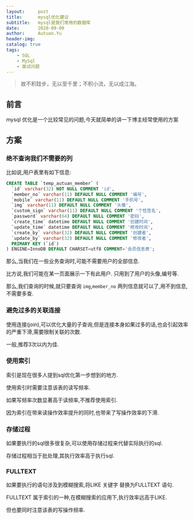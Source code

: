 ```yaml
---
layout:     post
title:      mysql优化建议
subtitle:   mysql是我们常用的数据库
date:       2020-09-09
author:     Autuan.Yu
header-img:
catalog: true
tags:
    - SQL
    - MySql
    - 面试问题
---
```


> 故不积跬步，无以至千里；不积小流，无以成江海。

## 前言
mysql 优化是一个比较常见的问题,今天就简单的讲一下博主经常使用的方案

## 方案
### 绝不查询我们不需要的列
比如说,用户表里有如下信息:
```` sql
CREATE TABLE `temp_autuan_member` (
  `id` varchar(32) NOT NULL COMMENT 'id',
  `member_no` varchar(11) DEFAULT NULL COMMENT '编号',
  `mobile` varchar(11) DEFAULT NULL COMMENT '手机号',
  `img` varchar(11) DEFAULT NULL COMMENT '头像',
  `custom_sign` varchar(11) DEFAULT NULL COMMENT '个性签名',
  `password` varchar(64) DEFAULT NULL COMMENT '密码',
  `create_time` datetime DEFAULT NULL COMMENT '创建时间',
  `update_time` datetime DEFAULT NULL COMMENT '修改时间',
  `create_by` varchar(32) DEFAULT NULL COMMENT '创建者',
  `update_by` varchar(32) DEFAULT NULL COMMENT '修改者',
  PRIMARY KEY (`id`)
) ENGINE=InnoDB DEFAULT CHARSET=utf8 COMMENT='会员信息表';

````

那么,当我们在一些业务查询时,可能不需要用户的全部信息.  

比方说,我们可能在某一页面展示一下有此用户. 只用到了用户的头像,编号等.  

那么,我们查询的时候,就只要查询 `img`,`member_no` 两列信息就可以了,用不到信息,不需要多查.  

### 避免过多的关联连接
使用连接(join),可以优化大量的子查询,但是连接本身如果过多的话,也会引起效率的严重下滑,需要限制关联的次数.  

一般,推荐3次以内为佳.  

### 使用索引  
索引是现在很多人提到sql优化第一步想到的地方.  

使用索引时需要注意该表的读写频率.  

如果写频率次数显著高于读频率,不推荐使用索引.  

因为索引在带来读操作效率提升的同时,也带来了写操作效率的下滑.  

### 存储过程
如果要执行的sql很多很复杂,可以使用存储过程来代替实际执行的sql.  

存储过程相当于批处理,其执行效率高于执行sql.  

### FULLTEXT
如果要执行的语句涉及到模糊搜索,将LIKE 关键字 替换为FULLTEXT 语句.  

FULLTEXT 属于索引的一种,在模糊搜索的应用下,执行效率远高于LIKE.  

但也要同时注意该表的写操作频率.  
